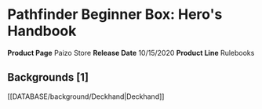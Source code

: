 ﻿---
id: '64'
name: Pathfinder Beginner Box. Hero's Handbook
rarity: Common
type: Source

---
# Pathfinder Beginner Box: Hero's Handbook

**Product Page** Paizo Store
**Release Date** 10/15/2020
**Product Line** Rulebooks

## Backgrounds [1]

[[DATABASE/background/Deckhand|Deckhand]]